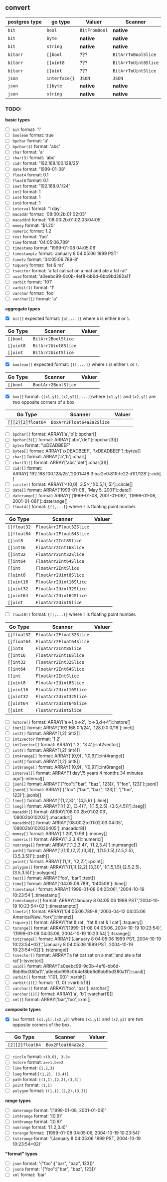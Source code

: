 ## convert

| postgres type     | go type           | Valuer               | Scanner               |
|-------------------|-------------------|----------------------| ----------------------|
| `bit`             | `bool`            | `BitFromBool`        | **native**            |
| `bit`             | `byte`            | **native**           | **native**            |
| `bit`             | `string`          | **native**           | **native**            |
| `bitarr`          | `[]bool`          | ???                  | `BitArrToBoolSlice`   |
| `bitarr`          | `[]uint8`         | ???                  | `BitArrToUint8Slice`  |
| `bitarr`          | `[]uint`          | ???                  | `BitArrToUintSlice`   |
| `json`            | `interface{}`     | `JSON`               | `JSON`                |
| `json`            | `[]byte`          | **native**           | **native**            |
| `json`            | `string`          | **native**           | **native**            |

### TODO: 

**basic types**
- [ ] `bit` format: '1'
- [ ] `boolean` format: true
- [ ] `bpchar` format: 'a'
- [ ] `bpchar(3)` format: 'abc'
- [ ] `char` format: 'a'
- [ ] `char(3)` format: 'abc'
- [ ] `cidr` format: '192.168.100.128/25'
- [ ] `date` format: '1999-01-08'
- [ ] `float4` format: 0.1
- [ ] `float8` format: 0.1
- [ ] `inet` format: '192.168.0.1/24'
- [ ] `int2` format: 1
- [ ] `int4` format: 1
- [ ] `int8` format: 1
- [ ] `interval` format: '1 day'
- [ ] `macaddr` format: '08:00:2b:01:02:03'
- [ ] `macaddr8` format: '08:00:2b:01:02:03:04:05'
- [ ] `money` format: '$1.20'
- [ ] `numeric` format: 1.2
- [ ] `text` format: 'foo'
- [ ] `time` format: '04:05:06.789'
- [ ] `timestamp` format: '1999-01-08 04:05:06'
- [ ] `timestamptz` format: 'January 8 04:05:06 1999 PST'
- [ ] `timetz` format: '04:05:06.789-8'
- [ ] `tsquery` format: 'fat & rat'
- [ ] `tsvector` format: 'a fat cat sat on a mat and ate a fat rat'
- [ ] `uuid` format: 'a0eebc99-9c0b-4ef8-bb6d-6bb9bd380a11'
- [ ] `varbit` format: '101'
- [ ] `varbit(1)` format: '1'
- [ ] `varchar` format: 'foo'
- [ ] `varchar(1)` format: 'a'

**aggregate types**
- [x] `bit[]` expected format: `{b[,...]}` where `b` is either `0` or `1`.

| Go Type   | Scanner             | Valuer
| ----------|---------------------|--------
| `[]bool`  | `BitArr2BoolSlice`  |
| `[]uint8` | `BitArr2Uint8Slice` |
| `[]uint`  | `BitArr2UintSlice`  |

- [x] `boolean[]` expected format: `{t[,...]}` where `t` is either `t` or `f`.

| Go Type   | Scanner             | Valuer
| ----------|---------------------|--------
| `[]bool`  | `BoolArr2BoolSlice` |

- [x] `box[]` format: `{(x1,y1),(x2,y2)[;...]}`where `(x1,y1)` and `(x2,y2)` are two opposite corners of a box.

| Go Type           | Scanner                   | Valuer
| ------------------|---------------------------|--------
| `[][2][2]float64` | `BoxArr2Float64a2a2Slice` |

- [ ] `bpchar[]` format: ARRAY['a','b']::bpchar[]
- [ ] `bpchar(3)[]` format: ARRAY['abc','def']::bpchar(3)[]
- [ ] `bytea` format: '\xDEADBEEF'
- [ ] `bytea[]` format: ARRAY['\xDEADBEEF', '\xDEADBEEF']::bytea[]
- [ ] `char[]` format: ARRAY['a','b']::char[]
- [ ] `char(3)[]` format: ARRAY['abc','def']::char(3)[]
- [ ] `cidr[]` format: ARRAY['192.168.100.128/25','2001:4f8:3:ba:2e0:81ff:fe22:d1f1/128']::cidr[]
- [ ] `circle[]` format: ARRAY['<(0,0), 3.5>','((0.5,1), 5)']::circle[]
- [ ] `date[]` format: ARRAY['1999-01-08', 'May 5, 2001']::date[]
- [ ] `daterange[]` format: ARRAY['[1999-01-08, 2001-01-08)', '(1999-01-08, 2001-01-08]']::daterange[]
- [ ] `float4[]` format: `{f[,...]}` where `f` is floating point number.

| Go Type     | Scanner                 | Valuer
| ------------|-------------------------|--------
| `[]float32` | `FloatArr2Float32Slice` |
| `[]float64` | `FloatArr2Float64Slice` |
| `[]int8`    | `FloatArr2Int8Slice`    |
| `[]int16`   | `FloatArr2Int16Slice`   |
| `[]int32`   | `FloatArr2Int32Slice`   |
| `[]int64`   | `FloatArr2Int64Slice`   |
| `[]int`     | `FloatArr2IntSlice`     |
| `[]uint8`   | `FloatArr2Uint8Slice`   |
| `[]uint16`  | `FloatArr2Uint16Slice`  |
| `[]uint32`  | `FloatArr2Uint32Slice`  |
| `[]uint64`  | `FloatArr2Uint64Slice`  |
| `[]uint`    | `FloatArr2UintSlice`    |

- [ ] `float8[]` format: `{f[,...]}` where `f` is floating point number.

| Go Type     | Scanner                 | Valuer
| ------------|-------------------------|--------
| `[]float32` | `FloatArr2Float32Slice` |
| `[]float64` | `FloatArr2Float64Slice` |
| `[]int8`    | `FloatArr2Int8Slice`    |
| `[]int16`   | `FloatArr2Int16Slice`   |
| `[]int32`   | `FloatArr2Int32Slice`   |
| `[]int64`   | `FloatArr2Int64Slice`   |
| `[]int`     | `FloatArr2IntSlice`     |
| `[]uint8`   | `FloatArr2Uint8Slice`   |
| `[]uint16`  | `FloatArr2Uint16Slice`  |
| `[]uint32`  | `FloatArr2Uint32Slice`  |
| `[]uint64`  | `FloatArr2Uint64Slice`  |
| `[]uint`    | `FloatArr2UintSlice`    |

- [ ] `hstore[]` format: ARRAY['a=>1,b=>2', 'c=>3,d=>4']::hstore[]
- [ ] `inet[]` format: ARRAY['192.168.0.1/24', '128.0.0.0/16']::inet[]
- [ ] `int2[]` format: ARRAY[1,2]::int2[]
- [ ] `int2vector` format: '1 2'
- [ ] `int2vector[]` format: ARRAY['1 2', '3 4']::int2vector[]
- [ ] `int4[]` format: ARRAY[1,2]::int4[]
- [ ] `int4range[]` format: ARRAY['[0,9)', '(0,9]']::int4range[]
- [ ] `int8[]` format: ARRAY[1,2]::int8[]
- [ ] `int8range[]` format: ARRAY['[0,9)', '(0,9]']::int8range[]
- [ ] `interval[]` format: ARRAY['1 day','5 years 4 months 34 minutes ago']::interval[]
- [ ] `json[]` format: ARRAY['{"foo":["bar", "baz", 123]}', '["foo", 123]']::json[]
- [ ] `jsonb[]` format: ARRAY['{"foo":["bar", "baz", 123]}', '["foo", 123]']::jsonb[]
- [ ] `line[]` format: ARRAY['{1,2,3}', '{4,5,6}']::line[]
- [ ] `lseg[]` format: ARRAY['[(1,2), (3,4)]', '[(1.5,2.5), (3.5,4.5)]']::lseg[]
- [ ] `macaddr[]` format: ARRAY['08:00:2b:01:02:03', '08002b010203']::macaddr[]
- [ ] `macaddr8[]` format: ARRAY['08:00:2b:01:02:03:04:05', '08002b0102030405']::macaddr8[]
- [ ] `money[]` format: ARRAY['$1.20', '$0.99']::money[]
- [ ] `numeric[]` format: ARRAY[1.2,3.4]::numeric[]
- [ ] `numrange[]` format: ARRAY['[1.2,3.4)', '(1.2,3.4]']::numrange[]
- [ ] `path[]` format: ARRAY['[(1,1),(2,2),(3,3)]', '[(1.5,1.5),(2.5,2.5),(3.5,3.5)]']::path[]
- [ ] `point[]` format: ARRAY['(1,1)', '(2,2)']::point[]
- [ ] `polygon[]` format: ARRAY['((1,1),(2,2),(3,3))', '((1.5,1.5),(2.5,2.5),(3.5,3.5))']::polygon[]
- [ ] `text[]` format: ARRAY['foo', 'bar']::text[]
- [ ] `time[]` format: ARRAY['04:05:06.789', '040506']::time[]
- [ ] `timestamp[]` format: ARRAY['1999-01-08 04:05:06', '2004-10-19 10:23:54']::timestamp[]
- [ ] `timestamptz[]` format: ARRAY['January 8 04:05:06 1999 PST','2004-10-19 10:23:54+02']::timestamptz[]
- [ ] `timetz[]` format: ARRAY['04:05:06.789-8','2003-04-12 04:05:06 America/New_York']::timetz[]
- [ ] `tsquery[]` format: ARRAY['fat & rat', 'fat & rat & ! cat']::tsquery[]
- [ ] `tsrange[]` format: ARRAY['[1999-01-08 04:05:06, 2004-10-19 10:23:54)', '(1999-01-08 04:05:06, 2004-10-19 10:23:54]']::tsrange[]
- [ ] `tstzrange[]` format: ARRAY['[January 8 04:05:06 1999 PST, 2004-10-19 10:23:54+02)','(January 8 04:05:06 1999 PST, 2004-10-19 10:23:54+02]']::tstzrange[]
- [ ] `tsvector[]` format: ARRAY['a fat cat sat on a mat','and ate a fat rat']::tsvector[]
- [ ] `uuid[]` format: ARRAY['a0eebc99-9c0b-4ef8-bb6d-6bb9bd380a11','a0eebc999c0b4ef8bb6d6bb9bd380a11']::uuid[]
- [ ] `varbit[]` format: '{101, 00}'::varbit[]
- [ ] `varbit(1)[]` format: '{1, 0}'::varbit(1)[]
- [ ] `varchar[]` format: ARRAY['foo', 'bar']::varchar[]
- [ ] `varchar(1)[]` format: ARRAY['a', 'b']::varchar(1)[]
- [ ] `xml[]` format: ARRAY['<foo>bar</foo>','<bar>foo</bar>']::xml[]

**composite types**
- [x] `box` format: `(x1,y1),(x2,y2)` where `(x1,y1)` and `(x2,y2)` are two opposite corners of the box.

| Go Type         | Scanner           | Valuer
| ----------------|-------------------|--------
| `[2][2]float64` | `Box2Float64a2a2` |

- [ ] `circle` format: `<(0,0), 3.5>`
- [ ] `hstore` format: `a=>1,b=>2`
- [ ] `line` format: `{1,2,3}`
- [ ] `lseg`  format:`[(1,2), (3,4)]`
- [ ] `path` format: `[(1,1),(2,2),(3,3)]`
- [ ] `point` format: `(1,1)`
- [ ] `polygon` format: `((1,1),(2,2),(3,3))`

**range types**
- [ ] `daterange` format: '[1999-01-08, 2001-01-08)'
- [ ] `int4range` format: '[0,9)'
- [ ] `int8range` format: '[0,9)'
- [ ] `numrange` format: '[1.2,3.4)'
- [ ] `tsrange` format: '[1999-01-08 04:05:06, 2004-10-19 10:23:54)'
- [ ] `tstzrange` format: '[January 8 04:05:06 1999 PST, 2004-10-19 10:23:54+02)'

**"format" types**
- [ ] `json` format: '{"foo":["bar", "baz", 123]}'
- [ ] `jsonb` format: '{"foo":["bar", "baz", 123]}'
- [ ] `xml` format: '<foo>bar</foo>'
